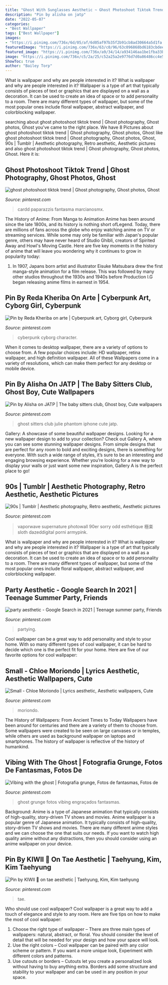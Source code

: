 ```yaml
---
title: "Ghost With Sunglasses Aesthetic ~ Ghost Photoshoot Tiktok Trend"
description: "Pin by alisha on jatp"
date: "2022-05-07"
categories:
- "Best Wallpaper"
tags: ["Best Wallpaper"]
images:
- "https://i.pinimg.com/736x/6d/05/af/6d05af97b35f2b91cb8ad30664a5d1fa.jpg"
featuredImage: "https://i.pinimg.com/736x/63/c0/96/63c096868bd6183cbdee095f25662ef2.jpg"
featured_image: "https://i.pinimg.com/736x/a9/34/14/a934146aa1be1fba33b10b8dea9c0dca.jpg"
image: "https://i.pinimg.com/736x/c5/2a/25/c52a25a2e9776d7d0a86486cc4e5aa6f.jpg"
ShowToc: true
author: "Bailey Torp"
---
```



What is wallpaper and why are people interested in it?
What is wallpaper and why are people interested in it?
Wallpaper is a type of art that typically consists of pieces of text or graphics that are displayed on a wall as a decoration. It can be used to create an idea of space or to add personality to a room. There are many different types of wallpaper, but some of the most popular ones include floral wallpaper, abstract wallpaper, and colorblocking wallpaper.

	

		
searching about ghost photoshoot tiktok trend | Ghost photography, Ghost photos, Ghost you've came to the right place. We have 8 Pictures about ghost photoshoot tiktok trend | Ghost photography, Ghost photos, Ghost like ghost photoshoot tiktok trend | Ghost photography, Ghost photos, Ghost, 90s | Tumblr | Aesthetic photography, Retro aesthetic, Aesthetic pictures and also ghost photoshoot tiktok trend | Ghost photography, Ghost photos, Ghost. Here it is:
		
    
## Ghost Photoshoot Tiktok Trend | Ghost Photography, Ghost Photos, Ghost

<img loading=lazy src="https://i.pinimg.com/736x/c5/2a/25/c52a25a2e9776d7d0a86486cc4e5aa6f.jpg" onerror="this.onerror=null;this.src='https://tse2.mm.bing.net/th?id=OIP.9zFsozbTJYtkrjQKE4EmCwHaJ3&amp;pid=15.1';" alt="ghost photoshoot tiktok trend | Ghost photography, Ghost photos, Ghost">

_Source: pinterest.com_

>cardd paparazzis fantasma marcianosmx. 

	

The History of Anime: From Manga to Animation
Anime has been around since the late 1800s, and its history is nothing short ofLegend. Today, there are millions of fans across the globe who enjoy watching anime on TV or streaming services. While some may only be familiar with Japan's popular genre, others may have never heard of Studio Ghibli, creators of Spirited Away and Howl's Moving Castle. Here are five key moments in the history of anime that will leave you wondering why it continues to grow in popularity today:
1) In 1907, Japans born artist and illustrator Eisuke Matsubara drew the first manga-style animation for a film release. This was followed by many other studios throughout the 1930s and 1940s before Production I.G began releasing anime films in earnest in 1954.

    
## Pin By Reda Kheriba On Arte | Cyberpunk Art, Cyborg Girl, Cyberpunk

<img loading=lazy src="https://i.pinimg.com/736x/07/2f/48/072f48e95039d9cb330157ecb144d90d.jpg" onerror="this.onerror=null;this.src='https://tse2.mm.bing.net/th?id=OIP.r53QBBFpJ5JuZ5NT66qkRgHaLc&amp;pid=15.1';" alt="Pin by Reda Kheriba on arte | Cyberpunk art, Cyborg girl, Cyberpunk">

_Source: pinterest.com_

>cyberpunk cyborg character. 

	

When it comes to desktop wallpaper, there are a variety of options to choose from. A few popular choices include: HD wallpaper, retina wallpaper, and high definition wallpaper. All of these Wallpapers come in a variety of resolutions, which can make them perfect for any desktop or mobile device. 

    
## Pin By Alisha On JATP | The Baby Sitters Club, Ghost Boy, Cute Wallpapers

<img loading=lazy src="https://i.pinimg.com/736x/43/2e/d3/432ed3596ec9605c1aac0694e0acbe0e.jpg" onerror="this.onerror=null;this.src='https://tse2.mm.bing.net/th?id=OIP.6skIeuPIRt-9OdubLX8rdwHaMp&amp;pid=15.1';" alt="Pin by Alisha on JATP | The baby sitters club, Ghost boy, Cute wallpapers">

_Source: pinterest.com_

>ghost sitters club julie phantom iphone cute jatp. 

	

Gallery: A showcase of some beautiful wallpaper designs.
Looking for a new wallpaper design to add to your collection? Check out Gallery A, where you can see some stunning wallpaper designs. From simple designs that are perfect for any room to bold and exciting designs, there is something for everyone. With such a wide range of styles, it’s sure to be an interesting and engaging browsing experience. Whether you’re looking for a new way to display your walls or just want some new inspiration, Gallery A is the perfect place to go!





	
	
    
## 90s | Tumblr | Aesthetic Photography, Retro Aesthetic, Aesthetic Pictures

<img loading=lazy src="https://i.pinimg.com/736x/6d/05/af/6d05af97b35f2b91cb8ad30664a5d1fa.jpg" onerror="this.onerror=null;this.src='https://tse3.mm.bing.net/th?id=OIP.oqbzp3F_amQWZEFvpewZzAAAAA&amp;pid=15.1';" alt="90s | Tumblr | Aesthetic photography, Retro aesthetic, Aesthetic pictures">

_Source: pinterest.com_

>vaporwave supernature photowall 90er sorry odd esthétique 極楽 sloth dazeddigital porni armypink. 

	

What is wallpaper and why are people interested in it?
What is wallpaper and why are people interested in it?
Wallpaper is a type of art that typically consists of pieces of text or graphics that are displayed on a wall as a decoration. It can be used to create an idea of space or to add personality to a room. There are many different types of wallpaper, but some of the most popular ones include floral wallpaper, abstract wallpaper, and colorblocking wallpaper.

    
## Party Aesthetic - Google Search In 2021 | Teenage Summer Party, Friends

<img loading=lazy src="https://i.pinimg.com/736x/63/c0/96/63c096868bd6183cbdee095f25662ef2.jpg" onerror="this.onerror=null;this.src='https://tse3.mm.bing.net/th?id=OIP.M9kl3SL33n_SPsOtCejxTwHaJ3&amp;pid=15.1';" alt="party aesthetic - Google Search in 2021 | Teenage summer party, Friends">

_Source: pinterest.com_

>partying. 

	

Cool wallpaper can be a great way to add personality and style to your home. With so many different types of cool wallpaper, it can be hard to decide which one is the perfect fit for your home. Here are five of our favorite options for cool wallpaper: 

    
## Small - Chloe Moriondo | Lyrics Aesthetic, Aesthetic Wallpapers, Cute

<img loading=lazy src="https://i.pinimg.com/736x/a9/34/14/a934146aa1be1fba33b10b8dea9c0dca.jpg" onerror="this.onerror=null;this.src='https://tse4.mm.bing.net/th?id=OIP.BBDmSb6DdSoGEKYYPY3qyAHaNJ&amp;pid=15.1';" alt="Small - Chloe Moriondo | Lyrics aesthetic, Aesthetic wallpapers, Cute">

_Source: pinterest.com_

>moriondo. 

	

The History of Wallpapers: From Ancient Times to Today
Wallpapers have been around for centuries and there are a variety of them to choose from. Some wallpapers were created to be seen on large canvases or in temples, while others are used as background wallpaper on laptops and smartphones. The history of wallpaper is reflective of the history of humankind.

    
## Vibing With The Ghost | Fotografia Grunge, Fotos De Fantasmas, Fotos De

<img loading=lazy src="https://i.pinimg.com/736x/10/ec/92/10ec92f4a56dc0d54339f52055c4b3af.jpg" onerror="this.onerror=null;this.src='https://tse2.mm.bing.net/th?id=OIP.TOYcxkAJ4S159lS_GeRKwwHaJ3&amp;pid=15.1';" alt="Vibing with the ghost | Fotografia grunge, Fotos de fantasmas, Fotos de">

_Source: pinterest.com_

>ghost grunge fotos vibing engraçados fantasmas. 

	

Background: Anime is a type of Japanese animation that typically consists of high-quality, story-driven TV shows and movies.
Anime wallpaper is a popular genre of Japanese animation. It typically consists of high-quality, story-driven TV shows and movies. There are many different anime styles and we can choose the one that suits our needs. If you want to watch high quality anime without any distractions, then you should consider using an anime wallpaper on your device.

    
## Pin By KIWII 🥝 On Tae Aesthetic | Taehyung, Kim, Kim Taehyung

<img loading=lazy src="https://i.pinimg.com/736x/a5/d5/f6/a5d5f6fafd6e9f35fe9f2bcd423386ff.jpg" onerror="this.onerror=null;this.src='https://tse3.mm.bing.net/th?id=OIP.awIPPWTa21dfVOqC7oY3UAAAAA&amp;pid=15.1';" alt="Pin by KIWII 🥝 on tae aesthetic | Taehyung, Kim, Kim taehyung">

_Source: pinterest.com_

>tae. 

	

Who should use cool wallpaper?
Cool wallpaper is a great way to add a touch of elegance and style to any room. Here are five tips on how to make the most of cool wallpaper: 
1) Choose the right type of wallpaper – There are three main types of wallpapers: natural, abstract, or floral. You should consider the level of detail that will be needed for your design and how your space will look. 
2) Use the right colors – Cool wallpaper can be paired with any color scheme or pattern. If you want a more unique look, Experiment with different colors and patterns. 
3) Use cutouts or borders – Cutouts let you create a personalized look without having to buy anything extra. Borders add some structure and stability to your wallpaper and can be used in any position in your space.

